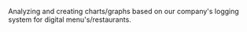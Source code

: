 Analyzing and creating charts/graphs based on our company's logging system for digital menu's/restaurants.
